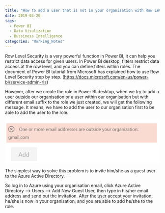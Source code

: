 ```yaml
---
title: "How to add a user that is not in your organisation with Row Level Security (RLS) in Power BI ?"
date: 2019-03-20
tags: 
  - Power BI
  - Data Visulization
  - Bussiness Intelligence
categories: "Working_Notes" 
---
```


Row Level Security is a very powerful function in Power BI, it can help you restrict data access for given users. In Power BI desktop, filters restrict data access at the row level, and you can define filters within roles. The document of Power BI tutorial from Microsoft has explained how to use Row Level Security step by step. (https://docs.microsoft.com/en-us/power-bi/service-admin-rls)<!-- more --> 

However, after we create the role in Power BI desktop, when we try to add a user outside our organisation or a user within our organisation but with different email suffix to the role we just created, we will get the following message. It means, we have to add the user to our organisation first to be able to add the user to the role.

![Error](/assets/images/2019-07-18/RLSerror.png)

The simplest way to solve this problem is to invite him/she as a guest user to the Azure Active Directory.

So log in to Azure using your organisation email, click Azure Active Directory –> Users –> Add New Guest User, then type in his/her email address and send out the invitation. After the user accept your invitation, he/she is now in your organisation, and you are able to add he/she to the role.
